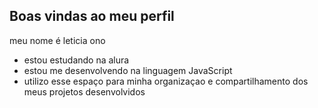 ## Boas vindas ao meu perfil 

meu nome é leticia ono

- estou estudando na alura 
- estou me desenvolvendo na linguagem JavaScript
- utilizo esse espaço para minha organizaçao e compartilhamento dos meus projetos desenvolvidos 
